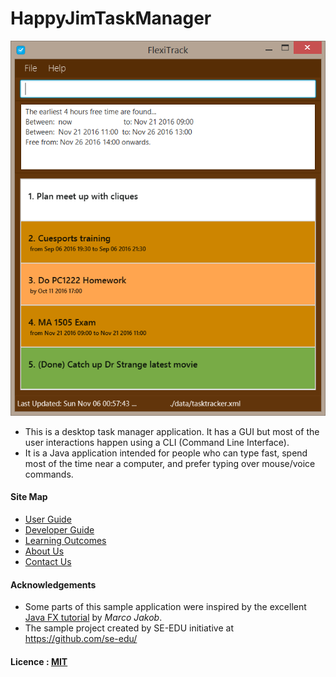 # HappyJimTaskManager

<img src="docs/images/Ui.png" width="600"><br>

* This is a desktop task manager application. It has a GUI but most of the user interactions happen using 
  a CLI (Command Line Interface).
* It is a Java application intended for people who can type fast, spend most of the time near a computer, and prefer typing over mouse/voice commands.

#### Site Map
* [User Guide](docs/UserGuide.md) 
* [Developer Guide](docs/DeveloperGuide.md) 
* [Learning Outcomes](docs/LearningOutcomes.md) 
* [About Us](docs/AboutUs.md)
* [Contact Us](docs/ContactUs.md)


#### Acknowledgements

* Some parts of this sample application were inspired by the excellent 
  [Java FX tutorial](http://code.makery.ch/library/javafx-8-tutorial/) by *Marco Jakob*. 
* The sample project created by SE-EDU initiative at https://github.com/se-edu/

#### Licence : [MIT](LICENSE)
